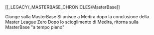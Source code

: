[[_LEGACY/_MASTERBASE_CHRONICLES/MasterBase]]

Giunge sulla MasterBase
Si unisce a Medira dopo la conclusione della Master League Zero
Dopo lo scioglimento di Medira, ritorna sulla MasterBase "a tempo pieno"